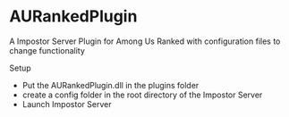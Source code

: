 # AURankedPlugin
A Impostor Server Plugin for Among Us Ranked with configuration files to change functionality

Setup

- Put the AURankedPlugin.dll in the plugins folder
- create a config folder in the root directory of the Impostor Server
- Launch Impostor Server
